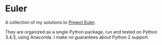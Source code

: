 # Euler
A collection of my solutions to [Project Euler](https://projecteuler.net/).

They are organized as a single Python package, run and tested on Python 3.4.3, using Anaconda.
I make no guarantees about Python 2 support.
